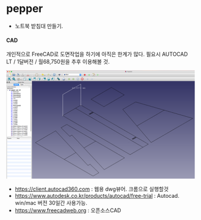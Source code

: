 # pepper
- 노트북 받침대 만들기.

#### CAD
개인적으로 FreeCAD로 도면작업을 하기에 아직은 한계가 많다.
필요시 AUTOCAD LT / 1달버전 / 월68,750원을 추후 이용해볼 것.

![alt_screenshot](https://raw.githubusercontent.com/lazypic/pepper/master/cad/pepper_ultra_light_v01.png)
- https://client.autocad360.com : 웹용 dwg뷰어. 크롬으로 실행할것
- https://www.autodesk.co.kr/products/autocad/free-trial : Autocad. win/mac 버전 30일간 사용가능.
- https://www.freecadweb.org : 오픈소스CAD
